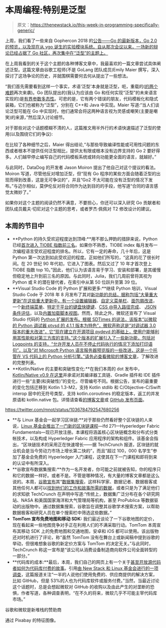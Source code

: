 # 本周编程:特别是泛型

> 原文：<https://thenewstack.io/this-week-in-programming-specifically-generic/>

上周，我们看了一些来自 Gophercon 2018 的[公告——Go 的最新版本，Go 2.0 的预览，以及现在从 vgo 诞生的实验模块系统。自从那次会议以来，一场新的辩论已经占据了 Go 社区，再次集中在“泛型”的主题上。](https://thenewstack.io/this-week-in-programming-gophers-dig-into-generics-go-2-0-and-gophercon-2018/)

在上周我看到的关于这个主题的各种博客文章中，我最喜欢的一篇文章尝试具体阐述泛型。这篇文章由谷歌工程师(不是 GoLang 团队成员)Emily Maier 撰写，深入探讨了这场争论的历史，并就围棋需要何去何从提出了一些想法。

“我们首先需要看到这样一个事实，术语‘泛型’本身就是泛型，呃，重载的([的两个难题](https://martinfowler.com/bliki/TwoHardThings.html)再次来袭)。Go 团队提出的(我认为应该由 Go 和任何实现“泛型”的未来语言实现的)是[有界参数多态性](https://en.wikipedia.org/wiki/Bounded_quantification)。可悲的是，它有两个错误的朋友，代码模板化和隐式装箱，它们也被称为“泛型”，分别在 C++和 Java 中实现。Maier 写道:“当人们谈论泛型可能在 Go 中实现时，他们通常会将这两种语言视为灵感或嘲笑(主要是嘲笑)的来源，”然后深入讨论细节。

对于那些对这个话题模糊不清的人，这篇推文用半外行的术语快速描述了泛型的使用(以及围绕它们的争议):

在比较了各种细节之后，Maier 得出结论,“与那些导致编译性能或可用性问题的东西或者根本不提供任何泛型相比，提供太有限或根本没有边界支持的 Go 2 要好得多。人们越早停止编写自己的代码模板系统或转向功能更全面的语言，就越好。”

与此同时，DataDog 的开发者 Jason Moiron 提出了他自己对这个提议的看法。Moiron 写道，尽管他反对增加泛型，但“现有 Go 程序的某些方面会随着泛型的出现而得到改善，这是无可争议的”，并且“Go2 不太可能在没有泛型的情况下发布。”与迈尔相似，莫伊伦反对将合同作为达到目的的手段，他写道“合同的语言感觉太微妙了。”

如果你对这个主题的阅读仍然不满意，不要担心，你还可以深入研究 Go 贡献者和团队成员戴夫·切尼对这个主题的思考，或者罗杰·佩佩对 T2 修改设计的建议。

## 本周的节目中

*   **Python 的持久受欢迎程度达到顶峰:**用不那么押韵的措辞来说，Python 已经[首次进入 TIOBE 指数前三名](https://www.tiobe.com/tiobe-index/)。如果你不熟悉，TIOBE index 每月发布一次编程语言受欢迎程度的排名。所以，它有一定的寿命，几十年后，这是 Python 第一次达到如此受欢迎的程度。正如他们所写的，“这真的花了很长时间。在 20 世纪 90 年代初，它进入了图表。然后又过了 10 年才首次登上 TIOBE 指数 top 10。”因此，他们认为该语言易于学习、安装和部署，是其缓慢但稳定地上升到前三名的原因。与此同时，Julia，我们几周前曾将其视为 Python 或 R 的潜在替代者，在索引中从第 50 位跃升至第 39 位。
*   **Visual Studio Code 的 Python 扩展和更多:**继续 Python 培训，Visual Studio Code 于 2018 年 8 月发布了其对[新功能的总结，据称包括“大量重大更新”在这些重大更新中，有一个](https://code.visualstudio.com/updates/v1_27)[设置编辑器](https://code.visualstudio.com/updates/v1_27#_settings-editor)、[自定义菜单栏](https://code.visualstudio.com/updates/v1_27#_custom-title-bar-and-menus-on-windows-and-linux)、[面包屑改进](https://code.visualstudio.com/updates/v1_27#_breadcrumbs-improvements)，一个[新终端菜单](https://code.visualstudio.com/updates/v1_27#_new-terminal-menu)、[特定于平台的键盘快捷键](https://code.visualstudio.com/updates/v1_27#_platform-specific-keybindings)、[CSS @导入路径完成](https://code.visualstudio.com/updates/v1_27#_path-completion-for-css-imports)、 [JSON 条件评估](https://code.visualstudio.com/updates/v1_27#_json)，以及[内置加载脚本视图](https://code.visualstudio.com/updates/v1_27#_loaded-scripts-view-now-reusable)。然而，除此之外，微软还宣布了 Visual Studio 代码的 [Python 扩展的发布。根据 SDTimes 的说法，该版本“以微软的 Python 调试器 ptvsd 的 4.1.1 版本为特色”，微软声称这是“对调试器 3.0 版本的重大改进”，它“现在建立在开源项目 pydevd 的基础上，使用户能够利用其性能和对第三方库的支持。”这个版本的扩展引入了一些新功能，包括对 Logpoints 的支持，“允许开发人员在不停止代码执行的情况下添加打印语句”，以及“对 Microsoft Python 语言服务器预览版的一些改进，这是一个托管在 VS 代码上的 Python 分析引擎。”请务必查看微软的博客文章](https://sdtimes.com/msft/python-extension-for-visual-studio-code-now-available/)，了解改进的完整列表。
*   **Kotlin/Native 的主要和突破性变化:**在我们本周的 dot 发布中， [Kotlin/Native v0.9 在这里](https://blog.jetbrains.com/kotlin/2018/09/kotlinnative-v0-9-is-here/)并承诺对其编译器工具链、Gradle 插件和 IDE 插件进行一些“主要(和突破性)”的变化，尽管编号不同。根据公告，宣布的最重要的变化包括迁移到 Kotlin 1.3-M2，支持 Kotlin stdlib 和 C/Objective-C/Swift interop 层中的无符号类型，支持 kotlin.coroutines 的稳定版本，返工的并发原语和 kotlin.native 包。详情请查看[的博客文章](https://blog.jetbrains.com/kotlin/2018/09/kotlinnative-v0-9-is-here/)或 [GitHub 发布页面](https://github.com/JetBrains/kotlin-native/releases/tag/v0.9)。

https://twitter.com/mnot/status/1036784792547680256

*   **与 Linux 基金会一起学习区块链:**对于那些仍然看好整个区块链的人来说，[Linux 基金会推出了一门新的区块链课程](https://sdtimes.com/softwaredev/sd-times-news-digest-hasura-graphql-engine-pushers-beams-api-and-the-linux-foundations-blockchain-course/)—lfd 271—Hyperledger Fabric Fundamentals—现已开放注册。本课程将涵盖核心区块链概念和分布式分类帐技术，以及构成 Hyperledger Fabric 应用程序的架构和组件。该基金会指出，“区块链技术的采用正在快速增长——据 TechCrunch 报道，区块链的就业机会是当今劳动力市场上增长第二快的”，而且“超过 100，000 名学生”参加了基金会免费的 Hyperledger 入门课程，这使其在下一门课程和即将到来的认证中有所深入。
*   **谷歌宣布数据集搜索:**作为一名开发者，你可能之前就被告知，你的程序只和它的数据一样好。或者不是。不管是哪种情况，有大量的博客文章都是这么说的。本周，[谷歌宣布](https://www.blog.google/products/search/making-it-easier-discover-datasets/)其“[数据集搜索](https://g.co/datasetsearch)，这样科学家、数据记者、数据极客或其他任何人都可以[找到他们的工作和故事所需的数据](https://www.youtube.com/embed/uJ3bCRM-SMI)，或者只是为了满足他们的求知欲 TechCrunch 在声明中写道:“传统上，数据集广泛分布在各个研究网站、NASA 和美国国家海洋和大气管理局等机构，甚至 ProPublica 等数据驱动的出版物中。通过数据集搜索，谷歌旨在调整其谷歌学术搜索方案，以帮助数据极客和研究人员在单个搜索栏中筛选这些数据。”
*   **TomTom 宣布免费地图和移动 SDK:** 我们最近谈论了一下谷歌地图的定价，现在看起来一些地图竞争对手正在利用人们的不满采取行动。TomTom 本周宣布其移动 SDK 上的免费地图和交通地图，安卓和 iOS 都可以使用。该出版物还对时机进行了评论，称“虽然 TomTom 没有在舞台上或新闻稿中提到谷歌的举动，但很难想象谷歌的新定价方案与 TomTom 的决定无关。”与此同时，TechCrunch 称这一宣布是“该公司从消费设备制造商向软件公司全面转型的一部分。”
*   **代码库的成本:**最后，本周，我们自己的网页上有一个关于[甚至开放源代码者如何为代码库付费的故事](https://thenewstack.io/add-it-up-even-open-sourcers-pay-for-code-repositories/)。引用[由 New Stack 和 Linux 基金会进行的一项调查](https://thenewstack.io/survey-open-source-programs-are-a-best-practice-among-large-companies/)，这篇报道关注“一半的人说他们使用免费的、供应商提供的解决方案，比如 GitHub，但是 53%的人也为代码库软件或服务付费。”当然，当最近讨论这个话题时，总是会想起微软对 GitHub 的收购以及由此产生的对垄断的恐惧，作者写道，各种调查表明，“在不久的将来，微软几乎不可能主宰代码库市场。”

谷歌和微软是新堆栈的赞助商

通过 Pixabay 的特征图像。

<svg xmlns:xlink="http://www.w3.org/1999/xlink" viewBox="0 0 68 31" version="1.1"><title>Group</title> <desc>Created with Sketch.</desc></svg>